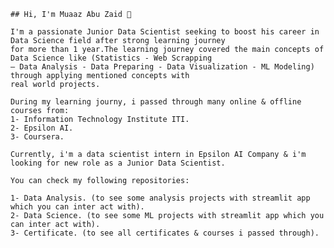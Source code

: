     ## Hi, I'm Muaaz Abu Zaid 👋

    I'm a passionate Junior Data Scientist seeking to boost his career in Data Science field after strong learning journey
    for more than 1 year.The learning journey covered the main concepts of Data Science like (Statistics - Web Scrapping 
    – Data Analysis - Data Preparing - Data Visualization - ML Modeling) through applying mentioned concepts with 
    real world projects.
    
    During my learning journy, i passed through many online & offline courses from:
    1- Information Technology Institute ITI.
    2- Epsilon AI.
    3- Coursera.
    
    Currently, i'm a data scientist intern in Epsilon AI Company & i'm looking for new role as a Junior Data Scientist.
    
    You can check my following repositories:
    
    1- Data Analysis. (to see some analysis projects with streamlit app which you can inter act with).
    2- Data Science. (to see some ML projects with streamlit app which you can inter act with).
    3- Certificate. (to see all certificates & courses i passed through).
